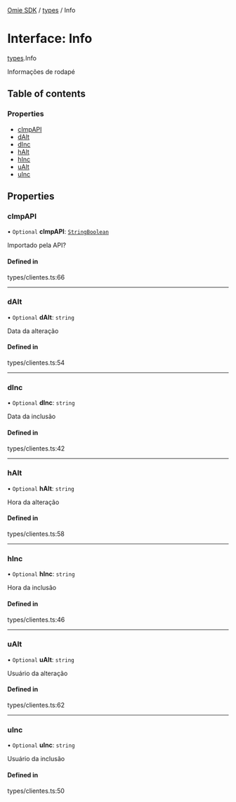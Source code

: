 [Omie SDK](../README.md) / [types](../modules/types.md) / Info

# Interface: Info

[types](../modules/types.md).Info

Informações de rodapé

## Table of contents

### Properties

- [cImpAPI](types.Info.md#cimpapi)
- [dAlt](types.Info.md#dalt)
- [dInc](types.Info.md#dinc)
- [hAlt](types.Info.md#halt)
- [hInc](types.Info.md#hinc)
- [uAlt](types.Info.md#ualt)
- [uInc](types.Info.md#uinc)

## Properties

### cImpAPI

• `Optional` **cImpAPI**: [`StringBoolean`](../modules/types.md#stringboolean)

Importado pela API?

#### Defined in

types/clientes.ts:66

___

### dAlt

• `Optional` **dAlt**: `string`

Data da alteração

#### Defined in

types/clientes.ts:54

___

### dInc

• `Optional` **dInc**: `string`

Data da inclusão

#### Defined in

types/clientes.ts:42

___

### hAlt

• `Optional` **hAlt**: `string`

Hora da alteração

#### Defined in

types/clientes.ts:58

___

### hInc

• `Optional` **hInc**: `string`

Hora da inclusão

#### Defined in

types/clientes.ts:46

___

### uAlt

• `Optional` **uAlt**: `string`

Usuário da alteração

#### Defined in

types/clientes.ts:62

___

### uInc

• `Optional` **uInc**: `string`

Usuário da inclusão

#### Defined in

types/clientes.ts:50
